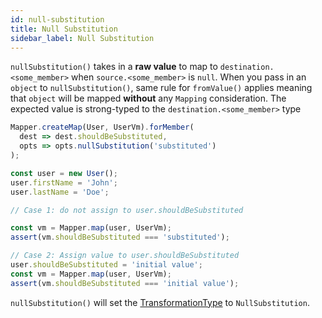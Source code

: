 ```yaml
---
id: null-substitution
title: Null Substitution
sidebar_label: Null Substitution
---
```


`nullSubstitution()` takes in a **raw value** to map to `destination.<some_member>` when `source.<some_member>` is `null`. When you pass in an `object` to `nullSubstitution()`,
same rule for `fromValue()` applies meaning that `object` will be mapped **without** any `Mapping` consideration. The expected value is strong-typed to the `destination.<some_member>` type

```typescript
Mapper.createMap(User, UserVm).forMember(
  dest => dest.shouldBeSubstituted,
  opts => opts.nullSubstitution('substituted')
);

const user = new User();
user.firstName = 'John';
user.lastName = 'Doe';

// Case 1: do not assign to user.shouldBeSubstituted

const vm = Mapper.map(user, UserVm);
assert(vm.shouldBeSubstituted === 'substituted');

// Case 2: Assign value to user.shouldBeSubstituted
user.shouldBeSubstituted = 'initial value';
const vm = Mapper.map(user, UserVm);
assert(vm.shouldBeSubstituted === 'initial value');
```

`nullSubstitution()` will set the [TransformationType](../../../guides/basic-concept.md#mappingtransformation) to `NullSubstitution`.
